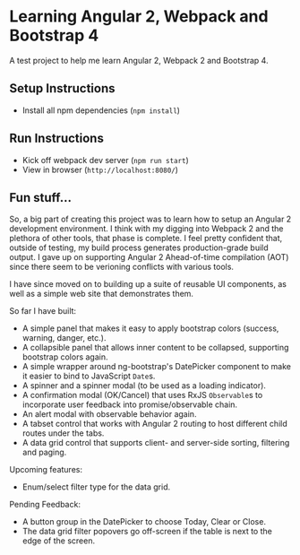 # Learning Angular 2, Webpack and Bootstrap 4
A test project to help me learn Angular 2, Webpack 2 and Bootstrap 4.

## Setup Instructions
* Install all npm dependencies (`npm install`)

## Run Instructions
* Kick off webpack dev server (`npm run start`)
* View in browser (`http://localhost:8080/`)

## Fun stuff...
So, a big part of creating this project was to learn how to setup an Angular 2 development environment. I think with my digging into Webpack 2 and the plethora of other tools, that phase is complete. I feel pretty confident that, outside of testing, my build process generates production-grade build output. I gave up on supporting Angular 2 Ahead-of-time compilation (AOT) since there seem to be verioning conflicts with various tools.

I have since moved on to building up a suite of reusable UI components, as well as a simple web site that demonstrates them.

So far I have built:
- A simple panel that makes it easy to apply bootstrap colors (success, warning, danger, etc.).
- A collapsible panel that allows inner content to be collapsed, supporting bootstrap colors again.
- A simple wrapper around ng-bootstrap's DatePicker component to make it easier to bind to JavaScript `Date`s.
- A spinner and a spinner modal (to be used as a loading indicator).
- A confirmation modal (OK/Cancel) that uses RxJS `Observable`s to incorporate user feedback into promise/observable chain.
- An alert modal with observable behavior again.
- A tabset control that works with Angular 2 routing to host different child routes under the tabs.
- A data grid control that supports client- and server-side sorting, filtering and paging.

Upcoming features:
- Enum/select filter type for the data grid.

Pending Feedback:
- A button group in the DatePicker to choose Today, Clear or Close.
- The data grid filter popovers go off-screen if the table is next to the edge of the screen.
